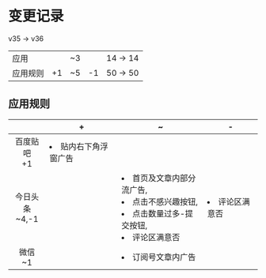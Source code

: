 # 变更记录

v35 -> v36

||||||
|-|:-:|:-:|:-:|:-:|
|应用||~3||14 -> 14|
|应用规则|+1|~5|-1|50 -> 50|

## 应用规则

||+|~|-|
|:-:|-|-|-|
|百度贴吧<br>+1|<li>贴内右下角浮窗广告|||
|今日头条<br>~4,-1||<li>首页及文章内部分流广告,<li>点击不感兴趣按钮,<li>点击数量过多-提交按钮,<li>评论区满意否|<li>评论区满意否|
|微信<br>~1||<li>订阅号文章内广告||
